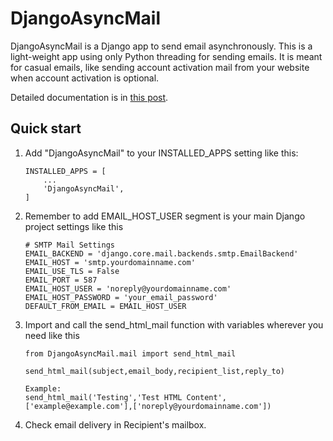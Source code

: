 # DjangoAsyncMail


DjangoAsyncMail is a Django app to send email asynchronously. This is a light-weight app using only Python threading for sending emails. It is meant for casual emails, like sending account activation mail from your website when account activation is optional.

Detailed documentation is in [this post](https://jayeshmahato.com/blog/technology/djangoasyncmail).

## Quick start

1. Add "DjangoAsyncMail" to your INSTALLED_APPS setting like this:
    ```
    INSTALLED_APPS = [
        ...
        'DjangoAsyncMail',
    ]
    ```

2. Remember to add EMAIL_HOST_USER segment is your main Django project settings like this
    ```
    # SMTP Mail Settings
    EMAIL_BACKEND = 'django.core.mail.backends.smtp.EmailBackend'
    EMAIL_HOST = 'smtp.yourdomainname.com'
    EMAIL_USE_TLS = False
    EMAIL_PORT = 587
    EMAIL_HOST_USER = 'noreply@yourdomainname.com'
    EMAIL_HOST_PASSWORD = 'your_email_password'
    DEFAULT_FROM_EMAIL = EMAIL_HOST_USER
    ```


3. Import and call the send_html_mail function with variables wherever you need like this
    ```
    from DjangoAsyncMail.mail import send_html_mail

    send_html_mail(subject,email_body,recipient_list,reply_to)

    Example:
    send_html_mail('Testing','Test HTML Content',['example@example.com'],['noreply@yourdomainname.com'])
    ```
4. Check email delivery in Recipient's mailbox.
